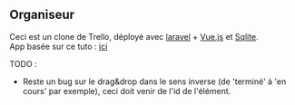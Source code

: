 ## Organiseur 

Ceci est un clone de Trello, déployé avec <a href="https://laravel.com/docs/5.7">laravel</a> + <a href="https://vuejs.org/">Vue.js</a> et <a href="https://www.sqlite.org/version3.html">Sqlite</a>.<br />
App basée sur ce tuto : <a href="https://blog.pusher.com/web-application-laravel-vue-part-5/">ici</a>


TODO :
<ul>
    <li>
        Reste un bug sur le drag&drop dans le sens inverse (de 'terminé' à 'en cours' par exemple), ceci doit venir de l'id de l'élément.
    </li>
</ul>